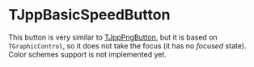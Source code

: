 # TJppBasicSpeedButton

This button is very similar to [TJppPngButton](TJppPngButton.md), but it is based on `TGraphicControl`, so it does not take the focus (it has no *focused* state). Color schemes support is not implemented yet.
